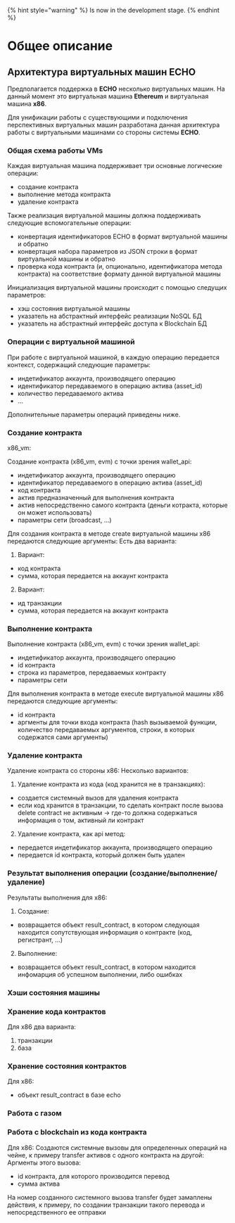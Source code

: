 {% hint style="warning" %}
Is now in the development stage.
{% endhint %}

# Общее описание

## Архитектура виртуальных машин ECHO

Предполагается поддержка в **ECHO** несколько виртуальных машин. На данный момент это виртуальная машина **Ethereum** и виртуальная машина **x86**.

Для унификации работы с существующими и подключения перспективных виртуальных машин разработана данная архитектура работы с виртуальными машинами со стороны системы **ECHO**.

### Общая схема работы VMs

Каждая виртуальная машина поддерживает три основные логические операции:

* создание контракта
* выполнение метода контракта
* удаление контракта

Также реализация виртуальной машины должна поддерживать следующие вспомогательные операции:

* конвертация идентификаторов ECHO в формат виртуальной машины и обратно
* конвертация набора параметров из JSON строки в формат виртуальной машины и обратно
* проверка кода контракта \(и, опционально, идентификатора метода контракта\) на соответствие формату данной виртуальной машины

Инициализация виртуальной машины происходит с помощью следущих параметров:

* хэш состояния виртуальной машины
* указатель на абстрактный интерфейс реализации NoSQL БД
* указатель на абстрактный интерфейс доступа к Blockchain БД

### Операции с виртуальной машиной

При работе с виртуальной машиной, в каждую операцию передается контекст,
содержащий следующие параметры:

* индетификатор аккаунта, производящего операцию
* идентификатор передаваемого в операцию актива (asset_id)
* количество передаваемого актива
* ...

Дополнительные параметры операций приведены ниже.

### Создание контракта

x86_vm:

Создание контракта (x86_vm, evm) с точки зрения wallet_api:

* индетификатор аккаунта, производящего операцию 
* идентификатор передаваемого в операцию актива (asset_id)
* код контракта
* актив предназначенный для выполнения контракта
* актив непосредственно самого контракта (деньги котракта, которые он может использовать)
* параметры сети (broadcast, ...)

Для создания контракта в методе create виртуальной машины x86 передаются следующие аргументы:
Есть два варианта:
1. Вариант:
* код контракта
* сумма, которая передается на аккаунт контракта

2. Вариант:
* ид транзакции
* сумма, которая передается на аккаунт контракта

### Выполнение контракта

Выполнение контракта (x86_vm, evm) с точки зрения wallet_api:

* индетификатор аккаунта, производящего операцию 
* id контракта
* строка из параметров, передаваемых контракту 
* параметры сети

Для выполнения контракта в методе execute виртуальной машины x86 передаются следующие аргументы:
* id контракта
* аргменты для точки входа контракта (hash вызываемой функции, количество передаваемых аргументов, строки, в которых содержатся сами аргументы)

### Удаление контракта

Удаление контракта со стороны x86:
Несколько вариантов:
1. Удаление контракта из кода (код хранится не в транзакциях):

* создается системный вызов для удаления контракта
* если код хранится в транзакции, то сделать контракт после вызова delete contract не активным -> где-то должна содержаться информация о том, активный ли контракт

2. Удаление контракта, как api метод:

* передается индетификатор аккаунта, производящего операцию
* передается id контракта, который должен быть удален
 
### Результат выполнения операции (создание/выполнение/удаление)

Результаты выполнения для x86:
1. Создание:
* возвращается объект result_contract, в котором следующая находится сопутствующая информация о контракте (код, регистрант, ...)
2. Выполнение:
* возвращается объект result_contract, в котором находится инфомарция об успешном выполнении, либо ошибках

### Хэши состояния машины

### Хранение кода контрактов

Для x86 два варианта:
1. транзакции
2. база

### Хранение состояния контрактов

Для x86:
* объект result_contract в базе echo

### Работа с газом

### Работа с blockchain из кода контракта

Для x86:
Создаются системные вызовы для определенных операций на чейне, к примеру transfer активов с одного контракта на другой:
Аргменты этого вызова:
* id контракта, для которого производится перевод
* сумма актива

На номер созданного системного вызова transfer будет замаплены действия, к примеру, по создании транзакции такого перевода и непосредственного ее отправки